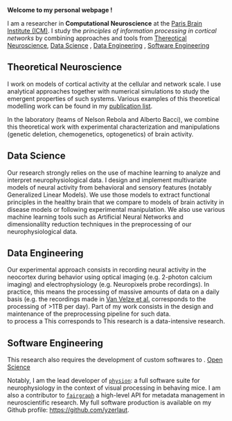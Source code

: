 **Welcome to my personal webpage !**

I am a researcher in **Computational Neuroscience** at the [Paris Brain Institute (ICM)](). I study the *principles of information processing in cortical networks* by combining approaches and tools from [Thereotical Neuroscience](./README.md#Theoretical_Neuroscience), [Data Science](./README.md#Data_Science)
, [Data Engineering](./README.md#Data_Engineering) , [Software Engineering](./README.md#Data_Science)

## Theoretical Neuroscience

I work on models of cortical activity at the cellular and network scale. I use analytical approaches together with numerical simulations to study the emergent properties of such systems. Various examples of this theoretical modelling work can be found in my [publication list](./publications.md).

In the laboratory (teams of Nelson Rebola and Alberto Bacci), we combine this theoretical work with experimental characterization and manipulations (genetic deletion, chemogenetics, optogenetics) of brain activity.

## Data Science 

Our research strongly relies on the use of machine learning to analyze and interpret neurophysiological data. 
I design and implement multivariate models of neural activity from behavioral and sensory features (notably Generalized Linear Models).
We use those models to extract functional principles in the healthy brain that we compare to models of brain activity in disease models or following experimental manipulation.
We also use various machine learning tools such as Artificial Neural Networks and dimensionalilty reduction techniques in the preprocessing of our neurophysiological data.

## Data Engineering

Our experimental approach consists in recording neural activity in the neocortex during behavior using optical imaging (e.g. 2-photon calcium imaging) and electrophysiology (e.g. Neuropixels probe recordings). In practice, this means the processing of massive amounts of data on a daily basis (e.g. the recordings made in [Van Velze et al.](./publications.md) corresponds to the processing of >1TB per day). 
Part of my work consists in the design and maintenance of the preprocessing pipeline for such data.  
to process a This corresponds to 
This research is a data-intensive research. 

## Software Engineering

This research also requires the development of custom softwares to .
[Open Science](./about#Open_Science)

Notably, I am the lead developer of [`physion`](https://github.com/yzerlaut/physion): a full software suite for neurophysiology in the context of visual processing in behaving mice. I am also a contributor to [`fairgraph`](https://fairgraph.readthedocs.io) a high-level API for metadata management in neuroscientific research. My full software production is available on my Github profile: https://github.com/yzerlaut.

